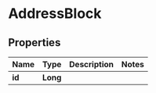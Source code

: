 
# AddressBlock

## Properties
Name | Type | Description | Notes
------------ | ------------- | ------------- | -------------
**id** | **Long** |  | 



